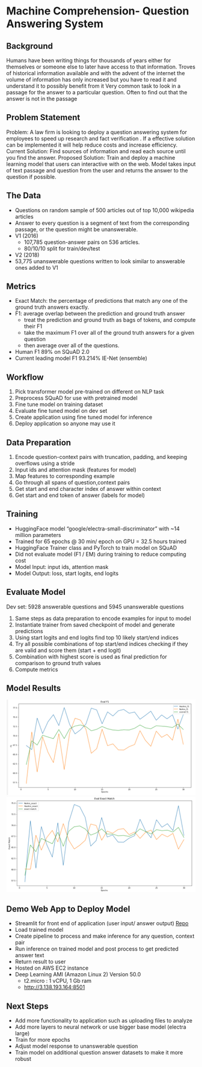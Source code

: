 # Machine Comprehension- Question Answering System

## Background 
Humans have been writing things for thousands of years either for themselves or someone else to later have access to that information. Troves of historical information available and with the advent of the internet the volume of information has only increased but you have to read it and understand it to possibly benefit from it 
Very common task to look in a passage for the answer to a particular question.
Often to find out that the answer is not in the passage

## Problem Statement 

Problem: A law firm is looking to deploy a question answering system for employees to speed up research and fact verification . If a effective solution can be implemented it will help reduce costs and increase efficiency.   
Current Solution: Find sources of information and read each source until you find the answer. 
Proposed Solution: Train and deploy a machine learning model that users can interactive with on the web. Model takes input of  text passage and question from the user and returns the answer to the question if possible.

##  The Data

- Questions on random sample of 500 articles out of top 10,000 wikipedia articles
- Answer to every question is a segment of text from the corresponding passage, or the question might be unanswerable.
- V1 (2016) 
    - 107,785 question-answer pairs on 536 articles.
    - 80/10/10 split for train/dev/test 
- V2 (2018) 
- 53,775 unanswerable questions written to look similar to answerable ones added to V1

## Metrics 

- Exact Match: the percentage of predictions that match any one of the ground truth answers exactly.
- F1: average overlap between the prediction and ground truth answer
    - treat the prediction and ground truth as bags of tokens, and compute their F1 
    - take the maximum F1 over all of the ground truth answers for a given question
    - then average over all of the questions. 
- Human F1 89% on SQuAD 2.0
- Current leading model F1 93.214% IE-Net (ensemble)



## Workflow 

1. Pick transformer model pre-trained on different on NLP task
2. Preprocess SQuAD for use with pretrained model 
3. Fine tune model on training dataset 
4. Evaluate fine tuned model on dev set 
5. Create application using fine tuned model for inference 
6. Deploy application so anyone may use it 


## Data Preparation 

1. Encode question-context pairs with truncation, padding, and keeping overflows using a stride 
2. Input ids and  attention mask (features for model)  
3. Map features to corresponding example 
4. Go through all spans of question,context  pairs 
5. Get start and end character index of answer within context 
6. Get start and end token of answer  (labels for model) 

## Training 

- HuggingFace model  “google/electra-small-discriminator”  with ~14 million parameters 
- Trained for 65 epochs  @ 30 min/ epoch on GPU = 32.5 hours trained 
- HuggingFace Trainer class and PyTorch to train model on SQuAD 
- Did not evaluate model (F1 / EM) during training to reduce computing cost 
- Model Input:  input ids, attention mask 
- Model Output: loss, start logits, end logits 

## Evaluate Model 

Dev set: 5928 answerable questions and  5945 unanswerable questions   
1. Same steps as data preparation to encode examples for input to model 
2. Instantiate trainer from saved checkpoint of model and generate predictions 
3. Using start logits and end logits find top 10 likely start/end indices 
4. Try all possible combinations of top start/end indices checking if they are valid and score them (start + end logit) 
5. Combination with highest score is used as final prediction for comparison to ground truth values 
6. Compute metrics 


## Model Results 

![F1 on Dev Set](data/eval_f1_v3.png)
![EM on Dev Set](data/eval_em_v3.png)

## Demo Web App to Deploy Model 
- Streamlit for front end of application (user input/ answer output)  [Repo](https://github.com/watsupdoc67/qa_model_app)
- Load trained model 
- Create pipeline to process and make inference for any question, context pair 
- Run inference on trained model and post process to get predicted answer text 
- Return result to user 
- Hosted on AWS EC2 instance 
- Deep Learning AMI (Amazon Linux 2) Version 50.0
    - t2.micro : 1 vCPU, 1 Gb ram 
    -  http://3.138.193.164:8501 


## Next Steps 

- Add more functionality to application such as uploading files to analyze
- Add more layers to neural network or use bigger base model (electra large) 
- Train for more epochs 
- Adjust model response to unanswerable question 
- Train model on additional question answer datasets to make it more robust 
